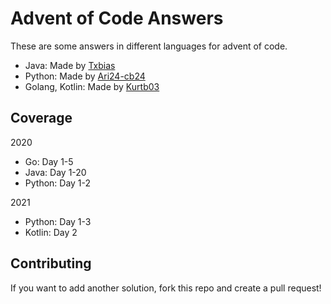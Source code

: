# Advent of Code Answers
These are some answers in different languages for advent of code.

- Java: Made by [Txbias](https://github.com/Txbias "Profile")
- Python: Made by [Ari24-cb24](https://github.com/Ari24-cb24 "Profile")
- Golang, Kotlin: Made by [Kurtb03](https://github.com/KurtB03 "Profile")

## Coverage
2020
- Go: Day 1-5
- Java: Day 1-20
- Python: Day 1-2

2021
- Python: Day 1-3
- Kotlin: Day 2

## Contributing

If you want to add another solution, fork this repo and create a pull request!
